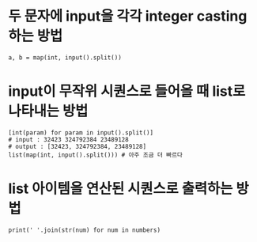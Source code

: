 # 두 문자에 input을 각각 integer casting 하는 방법
```
a, b = map(int, input().split())
```

# input이 무작위 시퀀스로 들어올 때 list로 나타내는 방법

```
[int(param) for param in input().split()]
# input : 32423 324792384 23489128
# output : [32423, 324792384, 23489128]
list(map(int, input().split())) # 아주 조금 더 빠르다
```

# list 아이템을 연산된 시퀀스로 출력하는 방법

```
print(' '.join(str(num) for num in numbers)

```
